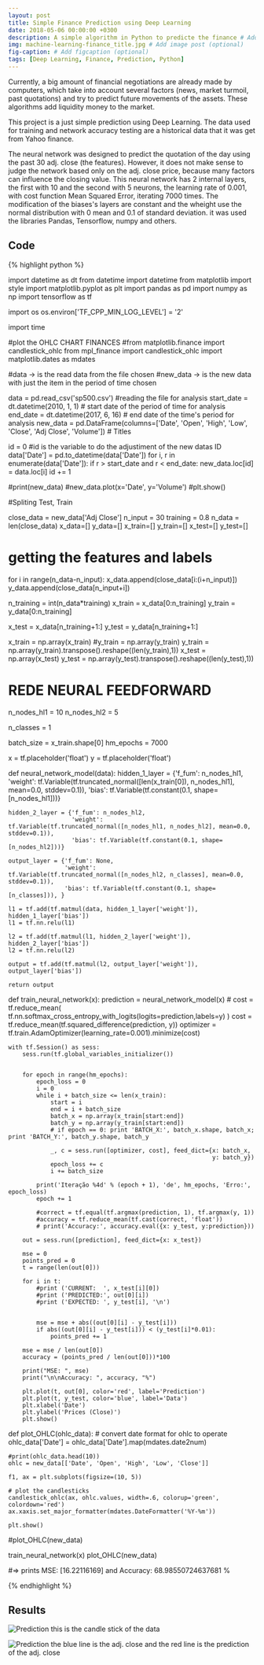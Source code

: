 ```yaml
---
layout: post
title: Simple Finance Prediction using Deep Learning
date: 2018-05-06 00:00:00 +0300
description: A simple algorithm in Python to predicte the finance # Add post description (optional)
img: machine-learning-finance_title.jpg # Add image post (optional)
fig-caption: # Add figcaption (optional)
tags: [Deep Learning, Finance, Prediction, Python]
---
```


Currently, a big amount of financial negotiations are already made by computers, which take into account several factors (news, market turmoil, past quotations) and try to predict future movements of the assets. These algorithms add liquidity money to the market.

This project is a just simple prediction using Deep Learning. The data used for training and network accuracy testing are a historical data that it was get from Yahoo finance.


The neural network was designed to predict the quotation of the day using the past 30 adj. close (the features). However, it does not make sense to judge the network based only on the adj. close price, because many factors can influence the closing value.
This neural network has 2 internal layers, the first with 10 and the second with 5 neurons, the learning rate of 0.001, with cost function Mean Squared Error, iterating 7000 times. The modification of the biases's layers are constant and the wheight use the normal distribution with 0 mean and 0.1 of standard deviation.
it was used the libraries Pandas, Tensorflow, numpy and others.


## Code

{% highlight python %}


import datetime as dt
from datetime import datetime
from matplotlib import style
import matplotlib.pyplot as plt
import pandas as pd
import numpy as np
import tensorflow as tf

import os
os.environ['TF_CPP_MIN_LOG_LEVEL'] = '2'

import time

#plot the OHLC CHART FINANCES
#from matplotlib.finance import candlestick_ohlc
from mpl_finance import candlestick_ohlc
import matplotlib.dates as mdates



#data -> is the read data from the file chosen
#new_data -> is the new data with just the item in the period of time chosen





data = pd.read_csv('sp500.csv')  #reading the file for analysis
start_date = dt.datetime(2010, 1, 1)  # start date of the period of time for analysis
end_date = dt.datetime(2017, 6, 16)   # end date of the time's period for analysis
new_data = pd.DataFrame(columns=['Date', 'Open', 'High', 'Low', 'Close', 'Adj Close', 'Volume'])  # Titles

id = 0 #id is the variable to do the adjustiment of the new datas ID
data['Date'] = pd.to_datetime(data['Date'])
for i, r in enumerate(data['Date']):
    if r > start_date and r < end_date:
        new_data.loc[id] = data.loc[i]
        id += 1


#print(new_data)
#new_data.plot(x='Date', y='Volume')
#plt.show()

#Spliting Test, Train

close_data = new_data['Adj Close']
n_input = 30
training = 0.8
n_data = len(close_data)
x_data=[]
y_data=[]
x_train=[]
y_train=[]
x_test=[]
y_test=[]

#  getting the features and labels
for i in range(n_data-n_input):
    x_data.append(close_data[i:(i+n_input)])
    y_data.append(close_data[n_input+i])

n_training = int(n_data*training)
x_train = x_data[0:n_training]
y_train = y_data[0:n_training]

x_test = x_data[n_training+1:]
y_test = y_data[n_training+1:]

x_train = np.array(x_train)
#y_train = np.array(y_train)
y_train = np.array(y_train).transpose().reshape((len(y_train),1))
x_test = np.array(x_test)
y_test = np.array(y_test).transpose().reshape((len(y_test),1))


# REDE NEURAL FEEDFORWARD
n_nodes_hl1 = 10
n_nodes_hl2 = 5

n_classes = 1

batch_size = x_train.shape[0]
hm_epochs = 7000

x = tf.placeholder('float')
y = tf.placeholder('float')

def neural_network_model(data):
    hidden_1_layer = {'f_fum': n_nodes_hl1,
                      'weight': tf.Variable(tf.truncated_normal([len(x_train[0]), n_nodes_hl1], mean=0.0, stddev=0.1)),
                      'bias': tf.Variable(tf.constant(0.1, shape=[n_nodes_hl1]))}

    hidden_2_layer = {'f_fum': n_nodes_hl2,
                      'weight': tf.Variable(tf.truncated_normal([n_nodes_hl1, n_nodes_hl2], mean=0.0, stddev=0.1)),
                      'bias': tf.Variable(tf.constant(0.1, shape=[n_nodes_hl2]))}

    output_layer = {'f_fum': None,
                    'weight': tf.Variable(tf.truncated_normal([n_nodes_hl2, n_classes], mean=0.0, stddev=0.1)),
                    'bias': tf.Variable(tf.constant(0.1, shape=[n_classes])), }

    l1 = tf.add(tf.matmul(data, hidden_1_layer['weight']), hidden_1_layer['bias'])
    l1 = tf.nn.relu(l1)

    l2 = tf.add(tf.matmul(l1, hidden_2_layer['weight']), hidden_2_layer['bias'])
    l2 = tf.nn.relu(l2)

    output = tf.add(tf.matmul(l2, output_layer['weight']), output_layer['bias'])

    return output


def train_neural_network(x):
    prediction = neural_network_model(x)
    # cost = tf.reduce_mean( tf.nn.softmax_cross_entropy_with_logits(logits=prediction,labels=y) )
    cost = tf.reduce_mean(tf.squared_difference(prediction, y))
    optimizer = tf.train.AdamOptimizer(learning_rate=0.001).minimize(cost)

    with tf.Session() as sess:
        sess.run(tf.global_variables_initializer())


        for epoch in range(hm_epochs):
            epoch_loss = 0
            i = 0
            while i + batch_size <= len(x_train):
                start = i
                end = i + batch_size
                batch_x = np.array(x_train[start:end])
                batch_y = np.array(y_train[start:end])
                # if epoch == 0: print 'BATCH_X:', batch_x.shape, batch_x; print 'BATCH_Y:', batch_y.shape, batch_y

                _, c = sess.run([optimizer, cost], feed_dict={x: batch_x,
                                                              y: batch_y})
                epoch_loss += c
                i += batch_size

            print('Iteração %4d' % (epoch + 1), 'de', hm_epochs, 'Erro:', epoch_loss)
            epoch += 1

            #correct = tf.equal(tf.argmax(prediction, 1), tf.argmax(y, 1))
            #accuracy = tf.reduce_mean(tf.cast(correct, 'float'))
            # print('Accuracy:', accuracy.eval({x: y_test, y:prediction}))

        out = sess.run([prediction], feed_dict={x: x_test})

        mse = 0
        points_pred = 0
        t = range(len(out[0]))

        for i in t:
            #print ('CURRENT:  ', x_test[i][0])
            #print ('PREDICTED:', out[0][i])
            #print ('EXPECTED: ', y_test[i], '\n')


            mse = mse + abs((out[0][i] - y_test[i]))
            if abs((out[0][i] - y_test[i])) < (y_test[i]*0.01):
                points_pred += 1

        mse = mse / len(out[0])
        accuracy = (points_pred / len(out[0]))*100

        print("MSE: ", mse)
        print("\n\nAccuracy: ", accuracy, "%")

        plt.plot(t, out[0], color='red', label='Prediction')
        plt.plot(t, y_test, color='blue', label='Data')
        plt.xlabel('Date')
        plt.ylabel('Prices (Close)')
        plt.show()

def plot_OHLC(ohlc_data):
    # convert date format for ohlc to operate
    ohlc_data['Date'] = ohlc_data['Date'].map(mdates.date2num)

    #print(ohlc_data.head(10))
    ohlc = new_data[['Date', 'Open', 'High', 'Low', 'Close']]

    f1, ax = plt.subplots(figsize=(10, 5))

    # plot the candlesticks
    candlestick_ohlc(ax, ohlc.values, width=.6, colorup='green', colordown='red')
    ax.xaxis.set_major_formatter(mdates.DateFormatter('%Y-%m'))

    plt.show()


#plot_OHLC(new_data)

train_neural_network(x)
plot_OHLC(new_data)


#=> prints MSE:  [16.22116169] and Accuracy:  68.98550724637681 %

{% endhighlight %}


## Results


![Prediction]({{site.baseurl}}/assets/img/candle.png)
this is the candle stick of the data


![Prediction]({{site.baseurl}}/assets/img/prediction.png)
the blue line is the adj. close and the red line is the prediction of the adj. close



